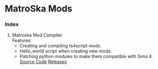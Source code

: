 # MatroSka Mods


### Index
1. Matroska Mod Compiler  
   Features:
   * Creating and compiling ts4script mods.
   * Hello_world script when creating new mods.
   * Patching python modules to make them compatible with Sims 4.  
   [Source Code](https://github.com/MatroSkaMods/MMC)
   [Releases](https://github.com/MatroSkaMods/MMC/releases)
